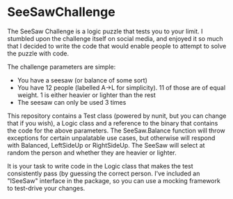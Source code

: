 # SeeSawChallenge
The SeeSaw Challenge is a logic puzzle that tests you to your limit. I stumbled upon the challenge itself on social media, and enjoyed it so much that I decided to write the code that would enable people to attempt to solve the puzzle with code.

The challenge parameters are simple:
* You have a seesaw (or balance of some sort)
* You have 12 people (labelled A->L for simplicity). 11 of those are of equal weight. 1 is either heavier or lighter than the rest
* The seesaw can only be used 3 times

This repository contains a Test class (powered by nunit, but you can change that if you wish), a Logic class and a reference to the binary that contains the code for the above parameters. The SeeSaw.Balance function will throw exceptions for certain unpalatable use cases, but otherwise will respond with Balanced, LeftSideUp or RightSideUp. The SeeSaw will select at random the person and whether they are heavier or lighter.

It is your task to write code in the Logic class that makes the test consistently pass (by guessing the correct person. I've included an "ISeeSaw" interface in the package, so you can use a mocking framework to test-drive your changes.
